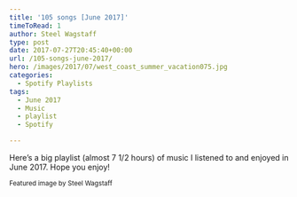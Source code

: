```yaml
---
title: '105 songs [June 2017]'
timeToRead: 1 
author: Steel Wagstaff
type: post
date: 2017-07-27T20:45:40+00:00
url: /105-songs-june-2017/
hero: /images/2017/07/west_coast_summer_vacation075.jpg
categories:
  - Spotify Playlists
tags:
  - June 2017
  - Music
  - playlist
  - Spotify

---
```

Here&#8217;s a big playlist (almost 7 1/2 hours) of music I listened to and enjoyed in June 2017. Hope you enjoy!



<small>Featured image by Steel Wagstaff</small>